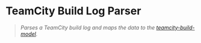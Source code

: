 # TeamCity Build Log Parser

> _Parses a TeamCity build log and maps the data to the [teamcity-build-model](../teamcity-build-model/README.md)._
